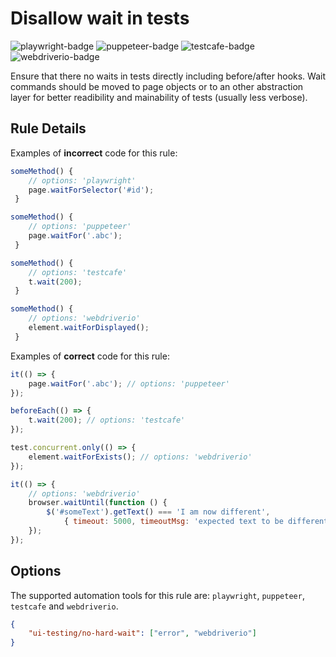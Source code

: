 # Disallow wait in tests

![playwright-badge][] ![puppeteer-badge][] ![testcafe-badge][] ![webdriverio-badge][]

Ensure that there no waits in tests directly including before/after hooks. Wait commands should be moved to page objects or to an other abstraction layer for better readibility and mainability of tests (usually less verbose).

## Rule Details

Examples of **incorrect** code for this rule:

```js
someMethod() {
    // options: 'playwright'
    page.waitForSelector('#id');
 }

someMethod() {
    // options: 'puppeteer'
    page.waitFor('.abc');
 }

someMethod() {
    // options: 'testcafe'
    t.wait(200);
 }

someMethod() {
    // options: 'webdriverio'
    element.waitForDisplayed();
 }
```

Examples of **correct** code for this rule:

```js
it(() => {
    page.waitFor('.abc'); // options: 'puppeteer'
});

beforeEach(() => {
    t.wait(200); // options: 'testcafe'
});

test.concurrent.only(() => {
    element.waitForExists(); // options: 'webdriverio'
});

it(() => {
    // options: 'webdriverio'
    browser.waitUntil(function () {
        $('#someText').getText() === 'I am now different',
            { timeout: 5000, timeoutMsg: 'expected text to be different after 5s' };
    });
});
```

## Options

The supported automation tools for this rule are: `playwright`, `puppeteer`, `testcafe` and `webdriverio`.

```json
{
    "ui-testing/no-hard-wait": ["error", "webdriverio"]
}
```

[playwright-badge]: https://img.shields.io/badge/playwright-blue
[puppeteer-badge]: https://img.shields.io/badge/puppeteer-3eb489
[testcafe-badge]: https://img.shields.io/badge/testcafe-lightblue
[webdriverio-badge]: https://img.shields.io/badge/webdriverio-orange
